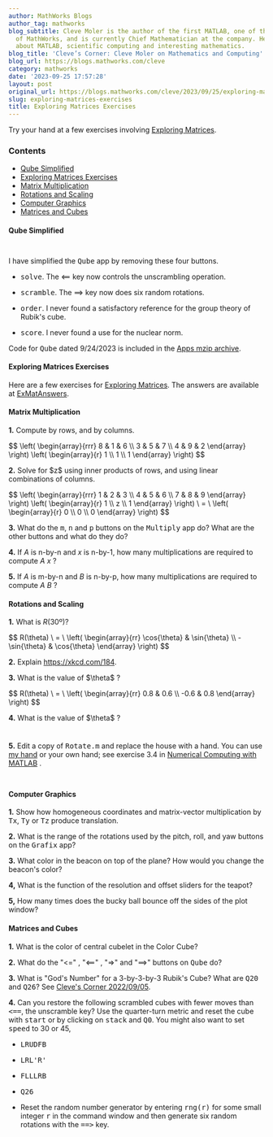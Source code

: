 ```yaml
---
author: MathWorks Blogs
author_tag: mathworks
blog_subtitle: Cleve Moler is the author of the first MATLAB, one of the founders
  of MathWorks, and is currently Chief Mathematician at the company. He writes here
  about MATLAB, scientific computing and interesting mathematics.
blog_title: 'Cleve’s Corner: Cleve Moler on Mathematics and Computing'
blog_url: https://blogs.mathworks.com/cleve
category: mathworks
date: '2023-09-25 17:57:28'
layout: post
original_url: https://blogs.mathworks.com/cleve/2023/09/25/exploring-matrices-exercises/?s_tid=feedtopost
slug: exploring-matrices-exercises
title: Exploring Matrices Exercises
---
```


<div class="content"><!--introduction--><p>Try your hand at a few exercises involving <a href="https://blogs.mathworks.com/cleve/2023/09/11/exploring-matrices">Exploring Matrices</a>.</p>
<!--/introduction--><h3>Contents</h3><div><ul><li><a href="https://feeds.feedburner.com/mathworks/moler#39c51606-0f1d-4f63-a836-a5b7b53bd13b">Qube Simplified</a></li><li><a href="https://feeds.feedburner.com/mathworks/moler#7c52cde6-70d3-4ad5-b1a1-37c5ce6e87cc">Exploring Matrices Exercises</a></li><li><a href="https://feeds.feedburner.com/mathworks/moler#72d1baf3-32a5-43fd-9ee9-d78b0756d365">Matrix Multiplication</a></li><li><a href="https://feeds.feedburner.com/mathworks/moler#5866120b-8ad5-44c6-91d4-7599fdd930ad">Rotations and Scaling</a></li><li><a href="https://feeds.feedburner.com/mathworks/moler#9ee4efdc-6cce-4067-b642-b70c3c75d2c6">Computer Graphics</a></li><li><a href="https://feeds.feedburner.com/mathworks/moler#08826629-b0f9-4a97-a3e3-655f52742c85">Matrices and Cubes</a></li></ul></div>
<h4>Qube Simplified<a name="39c51606-0f1d-4f63-a836-a5b7b53bd13b"></a></h4><p><img alt="" hspace="5" src="https://blogs.mathworks.com/cleve/files/Qube_simplified.png" vspace="5" /> </p>
<p>I have simplified the <tt>Qube</tt> app by removing these four buttons.</p>
<div><ul><li><tt>solve</tt>.  The &lt;== key now controls the unscrambling   operation.</li></ul></div>
<div><ul><li><tt>scramble</tt>.  The ==&gt; key now does six random rotations.</li></ul></div>
<div><ul><li><tt>order</tt>.  I never found a satisfactory reference for   the group theory of Rubik's cube.</li></ul></div>
<div><ul><li><tt>score</tt>.  I never found a use for the nuclear norm.</li></ul></div>
<p>Code for <tt>Qube</tt> dated 9/24/2023 is included in the <a href="https://blogs.mathworks.com/cleve/files/Apps_mzip.m">Apps mzip archive</a>.</p>
<h4>Exploring Matrices Exercises<a name="7c52cde6-70d3-4ad5-b1a1-37c5ce6e87cc"></a></h4><p>Here are a few exercises for <a href="https://blogs.mathworks.com/cleve/2023/09/11/exploring-matrices">Exploring Matrices</a>. The answers are available at <a href="https://blogs.mathworks.com/cleve/files/ExMatAnswers.pdf">ExMatAnswers</a>.</p>
<h4>Matrix Multiplication<a name="72d1baf3-32a5-43fd-9ee9-d78b0756d365"></a></h4><p><b>1.</b> Compute by rows, and by columns.</p>
<p>$$
  \left(
  \begin{array}{rrr}
     8 &amp; 1 &amp; 6 \\
     3 &amp; 5 &amp; 7 \\
     4 &amp; 9 &amp; 2
  \end{array}
  \right)
  \left(
  \begin{array}{r}
     1  \\
     1  \\
     1
  \end{array}
  \right)
$$</p>
<p><b>2.</b> Solve for $z$ using inner products of rows, and using linear combinations of columns.</p>
<p>$$
  \left(
  \begin{array}{rrr}
     1 &amp; 2 &amp; 3 \\
     4 &amp; 5 &amp; 6 \\
     7 &amp; 8 &amp; 9
  \end{array}
  \right)
  \left(
  \begin{array}{r}
     1  \\
     z  \\
     1
  \end{array}
  \right)
  \ = \
  \left(
  \begin{array}{r}
     0  \\
     0  \\
     0
  \end{array}
  \right)
$$</p>
<p><b>3.</b> What do the <tt>m</tt>, <tt>n</tt> and <tt>p</tt> buttons on the <tt>Multiply</tt> app do? What are the other buttons and what do they do?</p>
<p><b>4.</b> If <i>A</i> is n-by-n and <i>x</i> is n-by-1, how many multiplications are required to compute <i>A x</i> ?</p>
<p><b>5.</b> If <i>A</i> is m-by-n and <i>B</i> is n-by-p, how many multiplications are required to compute <i>A B</i> ?</p>
<h4>Rotations and Scaling<a name="5866120b-8ad5-44c6-91d4-7599fdd930ad"></a></h4><p><b>1.</b> What is <i>R</i>(30&ordm;)?</p>
<p>$$
R(\theta) \ = \
\left(
  \begin{array}{rr}
     \cos{\theta} &amp; \sin{\theta} \\
    -\sin{\theta} &amp; \cos{\theta}
  \end{array}
  \right)
$$</p>
<p><b>2.</b> Explain <a href="https://xkcd.com/184">https://xkcd.com/184</a>.</p>
<p><b>3.</b> What is the value of $\theta$ ?</p>
<p>$$
R(\theta) \ = \
\left(
  \begin{array}{rr}
     0.8 &amp; 0.6 \\
    -0.6 &amp; 0.8
  \end{array}
  \right)
$$</p>
<p><b>4.</b> What is the value of $\theta$ ?</p>
<p><img alt="" hspace="5" src="https://blogs.mathworks.com/cleve/files/theta_exer.png" vspace="5" /> </p>
<p><b>5.</b> Edit a copy of <tt>Rotate.m</tt> and replace the house with a hand.  You can use <a href="https://mathworks-my.sharepoint.com/:u:/p/moler/EVREwZQo4ZBLkDggPTky6o4BNIfckvaLQoCDdX4ICjch9A?e=dGA2Y4">my hand</a> or your own hand; see exercise 3.4 in <a href="https://www.mathworks.com/content/dam/mathworks/mathworks-dot-com/moler/interp.pdf">Numerical Computing with MATLAB</a> .</p>
<p><img alt="" hspace="5" src="https://blogs.mathworks.com/cleve/files/hand_exer.png" vspace="5" /> </p>
<h4>Computer Graphics<a name="9ee4efdc-6cce-4067-b642-b70c3c75d2c6"></a></h4><p><b>1.</b> Show how homogeneous coordinates and matrix-vector multiplication by <tt>Tx</tt>, <tt>Ty</tt> or <tt>Tz</tt> produce translation.</p>
<p><b>2.</b> What is the range of the rotations used by the pitch, roll, and yaw buttons on the <tt>Grafix</tt> app?</p>
<p><b>3.</b> What color in the beacon on top of the plane? How would you change the beacon's color?</p>
<p><b>4,</b> What is the function of the resolution and offset sliders for the teapot?</p>
<p><b>5,</b> How many times does the bucky ball bounce off the sides of the plot window?</p>
<h4>Matrices and Cubes<a name="08826629-b0f9-4a97-a3e3-655f52742c85"></a></h4><p><b>1.</b> What is the color of central cubelet in the Color Cube?</p>
<p><b>2.</b> What do the "&lt;=" , "&lt;==" , "=&gt;" and  "==&gt;" buttons on <tt>Qube</tt> do?</p>
<p><b>3.</b> What is "God's Number" for a 3-by-3-by-3 Rubik's Cube? What are <tt>Q20</tt> and <tt>Q26</tt>? See <a href="https://blogs.mathworks.com/cleve/2022/09/05/rubiks-cube-superflips-and-gods-number">Cleve's Corner 2022/09/05</a>.</p>
<p><b>4.</b> Can you restore the following scrambled cubes with fewer moves than <tt>&lt;==</tt>, the unscramble key?  Use the quarter-turn metric and reset the cube with <tt>start</tt> or by clicking on <tt>stack</tt> and <tt>Q0</tt>. You might also want to set <tt>speed</tt> to 30 or 45,</p>
<div><ul><li><tt>LRUDFB</tt></li></ul></div>
<div><ul><li><tt>LRL'R'</tt></li></ul></div>
<div><ul><li><tt>FLLLRB</tt></li></ul></div>
<div><ul><li><tt>Q26</tt></li></ul></div>
<div><ul><li>Reset the random number generator by entering  <tt>rng(r)</tt>  for some   small integer <tt>r</tt> in the command window and then generate six   random rotations with the   <tt>==&gt;</tt> key.</li></ul></div>
<!-- 
    function grabCode_661f86ea0d734810b8ca2514e6ba69c9() {
        // Remember the title so we can use it in the new page
        title = document.title;

        // Break up these strings so that their presence
        // in the Javascript doesn't mess up the search for
        // the MATLAB code.
        t1='661f86ea0d734810b8ca2514e6ba69c9 ' + '##### ' + 'SOURCE BEGIN' + ' #####';
        t2='##### ' + 'SOURCE END' + ' #####' + ' 661f86ea0d734810b8ca2514e6ba69c9';
    
        b=document.getElementsByTagName('body')[0];
        i1=b.innerHTML.indexOf(t1)+t1.length;
        i2=b.innerHTML.indexOf(t2);
 
        code_string = b.innerHTML.substring(i1, i2);
        code_string = code_string.replace(/REPLACE_WITH_DASH_DASH/g,'--');

        // Use /x3C/g instead of the less-than character to avoid errors 
        // in the XML parser.
        // Use '\x26#60;' instead of '<' so that the XML parser
        // doesn't go ahead and substitute the less-than character. 
        code_string = code_string.replace(/\x3C/g, '\x26#60;');

        copyright = 'Copyright 2023 The MathWorks, Inc.';

        w = window.open();
        d = w.document;
        d.write('<pre>\n');
        d.write(code_string);

        // Add copyright line at the bottom if specified.
        if (copyright.length > 0) {
            d.writeln('');
            d.writeln('%%');
            if (copyright.length > 0) {
                d.writeln('% _' + copyright + '_');
            }
        }

        d.write('</pre>\n');

        d.title = title + ' (MATLAB code)';
        d.close();
    }   
     --><p style="text-align: right; font-size: xx-small; font-weight: lighter; font-style: italic; color: gray;"><br /><a href=""><span style="font-size: x-small; font-style: italic;">Get 
      the MATLAB code <noscript>(requires JavaScript)</noscript></span></a><br /><br />
      Published with MATLAB&reg; R2023a<br /></p>
</div>
<!--
661f86ea0d734810b8ca2514e6ba69c9 ##### SOURCE BEGIN #####
%% Exploring Matrices Exercises
% Try your hand at a few exercises involving
% <https://blogs.mathworks.com/cleve/2023/09/11/exploring-matrices
% Exploring Matrices>.

%% Qube Simplified
%
% <<Qube_simplified.png>>
%
% I have simplified the |Qube| app by removing these four buttons.
% 
% * |solve|.  The <== key now controls the unscrambling
%   operation.
%
% * |scramble|.  The ==> key now does six random rotations.
%
% * |order|.  I never found a satisfactory reference for  
%   the group theory of Rubik's cube. 
%
% * |score|.  I never found a use for the nuclear norm.
%
% Code for |Qube| dated 9/24/2023 is included in the
% <https://blogs.mathworks.com/cleve/files/Apps_mzip.m
% Apps mzip archive>.

%% Exploring Matrices Exercises
%
% Here are a few exercises for 
% <https://blogs.mathworks.com/cleve/2023/09/11/exploring-matrices
% Exploring Matrices>.
% The answers are available at 
% <https://blogs.mathworks.com/cleve/files/ExMatAnswers.pdf
% ExMatAnswers>.

%% Matrix Multiplication
%
% *1.* 
% Compute by rows, and by columns.
%
% $$
%   \left(
%   \begin{array}{rrr}
%      8 & 1 & 6 \\
%      3 & 5 & 7 \\
%      4 & 9 & 2
%   \end{array}
%   \right)     
%   \left(
%   \begin{array}{r}
%      1  \\
%      1  \\
%      1
%   \end{array}
%   \right) 
% $$
%
%
% *2.*
% Solve for $z$ using inner products of rows, and
% using linear combinations of columns.
%
% $$ 
%   \left(
%   \begin{array}{rrr}
%      1 & 2 & 3 \\
%      4 & 5 & 6 \\
%      7 & 8 & 9
%   \end{array}
%   \right) 
%   \left(
%   \begin{array}{r}
%      1  \\
%      z  \\
%      1
%   \end{array}
%   \right) 
%   \ = \
%   \left(
%   \begin{array}{r}
%      0  \\
%      0  \\
%      0
%   \end{array}
%   \right) 
% $$
%
%
% *3.*
% What do the |m|, |n| and |p| buttons on the |Multiply| app do?
% What are the other buttons and what do they do?
%
%
% *4.* 
% If _A_ is n-by-n and _x_ is n-by-1,
% how many multiplications are required to compute _A x_ ?
%
% *5.* 
% If _A_ is m-by-n and _B_ is n-by-p,
% how many multiplications are required to compute _A B_ ?

%% Rotations and Scaling
%
% *1.*
% What is _R_(30º)?
%
% $$ 
% R(\theta) \ = \
% \left(
%   \begin{array}{rr}
%      \cos{\theta} & \sin{\theta} \\
%     -\sin{\theta} & \cos{\theta}
%   \end{array}
%   \right)
% $$
%
% *2.*
% Explain <https://xkcd.com/184>.
%
% *3.*
% What is the value of $\theta$ ?
%
% $$ 
% R(\theta) \ = \
% \left(
%   \begin{array}{rr}
%      0.8 & 0.6 \\
%     -0.6 & 0.8
%   \end{array}
%   \right) 
% $$
%
%
% *4.*
% What is the value of $\theta$ ?
%
% <<theta_exer.png>>
%
%
% *5.* 
% Edit a copy of |Rotate.m| and replace the house with a hand.  You can use
% <https://mathworks-my.sharepoint.com/:u:/p/moler/EVREwZQo4ZBLkDggPTky6o4BNIfckvaLQoCDdX4ICjch9A?e=dGA2Y4  my hand>
% or your own hand; see exercise 3.4 in
% <https://www.mathworks.com/content/dam/mathworks/mathworks-dot-com/moler/interp.pdf
% Numerical Computing with MATLAB> .
%
% <<hand_exer.png>>
%

%% Computer Graphics
%
% *1.*
% Show how homogeneous coordinates and matrix-vector multiplication by
% |Tx|, |Ty| or |Tz| produce translation.
%
%
% *2.*
% What is the range of the rotations used by the pitch, roll, and yaw
% buttons on the |Grafix| app?
%
% *3.*
% What color in the beacon on top of the plane?
% How would you change the beacon's color?
%
%
% *4,*
% What is the function of the resolution and offset sliders for the teapot?
%
%
% *5,*
% How many times does the bucky ball bounce off the sides of the plot
% window?
%


%% Matrices and Cubes
%
% *1.*
% What is the color of central cubelet in the Color Cube?
%
%
% *2.*
% What do the "<=" , "<==" , "=>" and  "==>" buttons on |Qube| do?
%
%
% *3.* 
% What is "God's Number" for a 3-by-3-by-3 Rubik's Cube?
% What are |Q20| and |Q26|?
% See <https://blogs.mathworks.com/cleve/2022/09/05/rubiks-cube-superflips-and-gods-number
% Cleve's Corner 2022/09/05>.
%
%
% *4.*
% Can you restore the following scrambled cubes with fewer moves than |<==|,
% the unscramble key?  Use the quarter-turn metric and
% reset the cube with |start| or by clicking on |stack| and |Q0|.
% You might also want to set |speed| to 30 or 45,
%
% * |LRUDFB|
% 
% * |LRL'R'|
% 
% * |FLLLRB|
% 
% * |Q26|
%
% * Reset the random number generator by entering  |rng(r)|  for some
%   small integer |r| in the command window and then generate six 
%   random rotations with the   |==>| key.


##### SOURCE END ##### 661f86ea0d734810b8ca2514e6ba69c9
-->